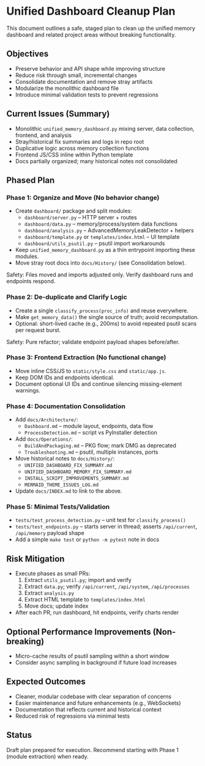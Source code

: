 # Unified Dashboard Cleanup Plan

This document outlines a safe, staged plan to clean up the unified memory dashboard and related project areas without breaking functionality.

## Objectives
- Preserve behavior and API shape while improving structure
- Reduce risk through small, incremental changes
- Consolidate documentation and remove stray artifacts
- Modularize the monolithic dashboard file
- Introduce minimal validation tests to prevent regressions

## Current Issues (Summary)
- Monolithic `unified_memory_dashboard.py` mixing server, data collection, frontend, and analysis
- Stray/historical fix summaries and logs in repo root
- Duplicative logic across memory collection functions
- Frontend JS/CSS inline within Python template
- Docs partially organized; many historical notes not consolidated

## Phased Plan

### Phase 1: Organize and Move (No behavior change)
- Create `dashboard/` package and split modules:
  - `dashboard/server.py` – HTTP server + routes
  - `dashboard/data.py` – memory/process/system data functions
  - `dashboard/analysis.py` – AdvancedMemoryLeakDetector + helpers
  - `dashboard/template.py` or `templates/index.html` – UI template
  - `dashboard/utils_psutil.py` – psutil import workarounds
- Keep `unified_memory_dashboard.py` as a thin entrypoint importing these modules.
- Move stray root docs into `docs/History/` (see Consolidation below).

Safety: Files moved and imports adjusted only. Verify dashboard runs and endpoints respond.

### Phase 2: De-duplicate and Clarify Logic
- Create a single `classify_process(proc_info)` and reuse everywhere.
- Make `get_memory_data()` the single source of truth; avoid recomputation.
- Optional: short-lived cache (e.g., 200ms) to avoid repeated psutil scans per request burst.

Safety: Pure refactor; validate endpoint payload shapes before/after.

### Phase 3: Frontend Extraction (No functional change)
- Move inline CSS/JS to `static/style.css` and `static/app.js`.
- Keep DOM IDs and endpoints identical.
- Document optional UI IDs and continue silencing missing-element warnings.

### Phase 4: Documentation Consolidation
- Add `docs/Architecture/`:
  - `Dashboard.md` – module layout, endpoints, data flow
  - `ProcessDetection.md` – script vs PyInstaller detection
- Add `docs/Operations/`:
  - `BuildAndPackaging.md` – PKG flow; mark DMG as deprecated
  - `Troubleshooting.md` – psutil, multiple instances, ports
- Move historical notes to `docs/History/`:
  - `UNIFIED_DASHBOARD_FIX_SUMMARY.md`
  - `UNIFIED_DASHBOARD_MEMORY_FIX_SUMMARY.md`
  - `INSTALL_SCRIPT_IMPROVEMENTS_SUMMARY.md`
  - `MERMAID_THEME_ISSUES_LOG.md`
- Update `docs/INDEX.md` to link to the above.

### Phase 5: Minimal Tests/Validation
- `tests/test_process_detection.py` – unit test for `classify_process()`
- `tests/test_endpoints.py` – starts server in thread; asserts `/api/current`, `/api/memory` payload shape
- Add a simple `make test` or `python -m pytest` note in docs

## Risk Mitigation
- Execute phases as small PRs:
  1) Extract `utils_psutil.py`; import and verify
  2) Extract `data.py`; verify `/api/current`, `/api/system`, `/api/processes`
  3) Extract `analysis.py`
  4) Extract HTML template to `templates/index.html`
  5) Move docs; update index
- After each PR, run dashboard, hit endpoints, verify charts render

## Optional Performance Improvements (Non-breaking)
- Micro-cache results of psutil sampling within a short window
- Consider async sampling in background if future load increases

## Expected Outcomes
- Cleaner, modular codebase with clear separation of concerns
- Easier maintenance and future enhancements (e.g., WebSockets)
- Documentation that reflects current and historical context
- Reduced risk of regressions via minimal tests

## Status
Draft plan prepared for execution. Recommend starting with Phase 1 (module extraction) when ready.

